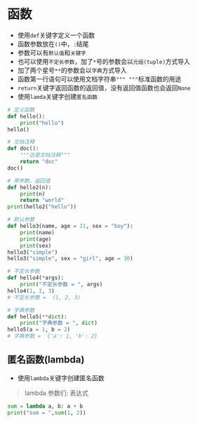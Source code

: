 # 函数

* 使用`def`关键字定义一个函数
* 函数参数放在`()`中，`:`结尾
* 参数可以有`默认值`和`关键字`
* 也可以使用`不定长参数`，加了`*`号的参数会以`元组(tuple)`方式导入
* 加了两个星号`**`的参数会以`字典`方式导入
* 函数第一行语句可以使用文档字符串`""" """`标准函数的用途
* `return`关键字返回函数的返回值，没有返回值函数也会返回`None`
* 使用`lamda`关键字创建`匿名函数`

```python
# 定义函数
def hello():
    print("hello")
hello()

# 文档注释
def doc():
    """这是文档注释"""
    return "doc"
doc()

# 带参数，返回值
def hello2(n):
    print(n)
    return "world"
print(hello2("hello"))

# 默认参数
def hello3(name, age = 11, sex = "boy"):
    print(name)
    print(age)
    print(sex)
hello3("simple")
hello3("simple", sex = "girl", age = 30)

# 不定长参数
def hello4(*args):
    print("不定长参数 = ", args)
hello4(1, 2, 3)
# 不定长参数 =  (1, 2, 3)

# 字典参数
def hello5(**dict):
    print("字典参数 = ", dict)
hello5(a = 1, b = 2) 
# 字典参数 =  {'a': 1, 'b': 2}

```

## 匿名函数(lambda)

* 使用`lambda`关键字创建匿名函数

> lambda 参数们: 表达式

```python
sum = lambda a, b: a + b
print("sum = ",sum(1, 2))
```